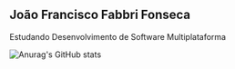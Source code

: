 ## João Francisco Fabbri Fonseca
Estudando Desenvolvimento de Software Multiplataforma

![Anurag's GitHub stats](https://github-readme-stats.vercel.app/api?JoaoFonseca4=anuraghazra&show_icons=true&theme=transparent)
